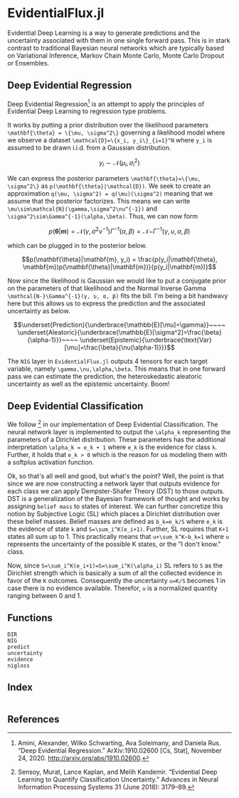 # EvidentialFlux.jl

Evidential Deep Learning is a way to generate predictions and the uncertainty
associated with them in one single forward pass. This is in stark contrast to
traditional Bayesian neural networks which are typically based on Variational
Inference, Markov Chain Monte Carlo, Monte Carlo Dropout or Ensembles. 

## Deep Evidential Regression

Deep Evidential Regression[^amini2020] is an attempt to apply the principles of
Evidential Deep Learning to regression type problems.

It works by putting a prior distribution over the likelihood parameters
``\mathbf{\theta} = \{\mu, \sigma^2\}`` governing a likelihood model where we observe a
dataset ``\mathcal{D}=\{x_i, y_i\}_{i=1}^N`` where ``y_i`` is assumed to be
drawn i.i.d. from a Gaussian distribution.

```math
y_i \sim \mathcal{N}(\mu_i, \sigma^2_i)
```

We can express the posterior parameters ``\mathbf{\theta}=\{\mu, \sigma^2\}``
as ``p(\mathbf{\theta}|\mathcal{D})``. We seek to create an approximation
``q(\mu, \sigma^2) = q(\mu)(\sigma^2)`` meaning that we assume that the
posterior factorizes. This means we can write
``\mu\sim\mathcal{N}(\gamma,\sigma^2\nu^{-1})`` and
``\sigma^2\sim\Gamma^{-1}(\alpha,\beta)``. Thus, we can now form

```math
p(\mathbf{\theta}|\mathbf{m})=\mathcal{N}(\gamma,\sigma^2\nu^{-1})\Gamma^{-1}(\alpha,\beta)=\mathcal{N-}\Gamma^{-1}(γ,υ,α,β)
```

which can be plugged in to the posterior below.

```math
p(\mathbf{\theta}|\mathbf{m}, y_i) = \frac{p(y_i|\mathbf{\theta}, \mathbf{m})p(\mathbf{\theta}|\mathbf{m})}{p(y_i|\mathbf{m})}
```

Now since the likelihood is Gaussian we would like to put a conjugate prior on
the parameters of that likelihood and the Normal Inverse Gamma
``\mathcal{N-}\Gamma^{-1}(γ, υ, α, β)`` fits the bill. I'm being a bit handwavy
here but this allows us to express the prediction and the associated
uncertainty as below.

```math
\underset{Prediction}{\underbrace{\mathbb{E}[\mu]=\gamma}}~~~~
\underset{Aleatoric}{\underbrace{\mathbb{E}[\sigma^2]=\frac{\beta}{\alpha-1}}}~~~~
\underset{Epistemic}{\underbrace{\text{Var}[\mu]=\frac{\beta}{\nu(\alpha-1)}}}
```

The `NIG` layer in `EvidentialFlux.jl` outputs 4 tensors for each target
variable, namely ``\gamma,\nu,\alpha,\beta``. This means that in one forward
pass we can estimate the prediction, the heteroskedastic aleatoric uncertainty
as well as the epistemic uncertainty. Boom!

## Deep Evidential Classification

We follow [^sensoy2018] in our implementation of Deep Evidential
Classification. The neural network layer is implemented to output the
``\alpha_k`` representing the parameters of a Dirichlet distribution. These
parameters has the additional interpretation ``\alpha_k = e_k + 1`` where
``e_k`` is the evidence for class ``k``. Further, it holds that ``e_k > 0``
which is the reason for us modeling them with a softplus activation function. 

Ok, so that's all well and good, but what's the point? Well, the point is that
since we are now constructing a network layer that outputs evidence for each
class we can apply Dempster-Shafer Theory (DST) to those outputs. DST is a
generalization of the Bayesian framework of thought and works by assigning
`belief mass` to states of interest. We can further concretize this notion by
Subjective Logic (SL) which places a Dirichlet distribution over these belief
masses. Belief masses are defined as ``b_k=e_k/S`` where ``e_k`` is the
evidence of state ``k`` and ``S=\sum_i^K(e_i+1)``. Further, SL requires that
``K+1`` states all sum up to 1. This practically means that
``u+\sum_k^K~b_k=1`` where ``u`` represents the uncertainty of the possible K
states, or the "I don't know." class.

Now, since ``S=\sum_i^K(e_i+1)=S=\sum_i^K(\alpha_i)`` SL refers to ``S`` as the
Dirichlet strength which is basically a sum of all the collected evidence in
favor of the ``K`` outcomes. Consequently the uncertainty ``u=K/S`` becomes 1
in case there is no evidence available. Therefor, ``u`` is a normalized
quantity ranging between 0 and 1.

## Functions

```@docs
DIR
NIG
predict
uncertainty
evidence
nigloss
```

## Index

```@index
```

## References

[^amini2020]: Amini, Alexander, Wilko Schwarting, Ava Soleimany, and Daniela Rus. “Deep Evidential Regression.” ArXiv:1910.02600 [Cs, Stat], November 24, 2020. http://arxiv.org/abs/1910.02600.

[^sensoy2018]: Sensoy, Murat, Lance Kaplan, and Melih Kandemir. “Evidential Deep Learning to Quantify Classification Uncertainty.” Advances in Neural Information Processing Systems 31 (June 2018): 3179–89.

